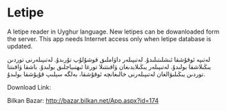 Letipe
======

A letipe reader in Uyghur language. New letipes can be dowanloaded form the server. This app needs Internet access only when letipe database is updated.

لەتىپە ئوقۇشقا ئىشلىتىلىدۇ. لەتىپىلەر داۋاملىق قوشۇلۇپ تۇرىدۇ. لەتىپىلەرنى توردىن يىڭىلاشقا بولىدۇ. لەتىپىلەر يىڭىلايدىغان ۋاقىتتىلا تورغا ئىھتىياجلىق بولىدۇ. باشقا ۋاقىتتا توردىن يىڭىلىۋالغان لەتىپىلەرنى خالىغانچە ئوقۇشقا، بەلگە سېلىپ قۇيۇشقا بولىدۇ.

Download Link:


Bilkan Bazar: http://bazar.bilkan.net/App.aspx?id=174
